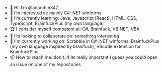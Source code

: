 - 👋 Hi, I’m @anarchie347
- 👀 I’m interested in: mainly C# .NET winforms
- 🌱 I’m currently learning: Java, Javascript (React), HTML, CSS, TypeScript, BrainfuckPlus (my own language)
- 🏆 I consider myself competent at: C#, Brainfuck, VB.NET, VBA
- 💞️ I’m looking to collaborate on: something interesting
- 🔨 I'm currently working on: Scrabble in C# .NET winforms, BrainfuckPlus (my own language inspired by brainfuck), VScode extension for BrainfuckPlus
- 📫 How to reach me: don't. If its really important I guess you could open an issue on one of my repositories

<!-- 
[![anarchie347's GitHub stats](https://github-readme-stats.vercel.app/api?username=anarchie347&count_private=true&theme=codeSTACKr)](https://github.com/anuraghazra/github-readme-stats)
-->

<!---
anarchie347/anarchie347 is a ✨ special ✨ repository because its `README.md` (this file) appears on your GitHub profile.
You can click the Preview link to take a look at your changes.
--->
